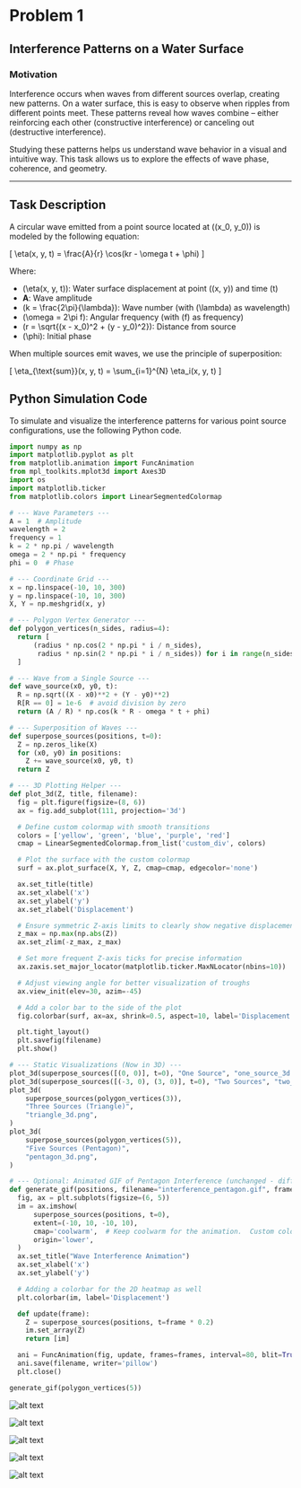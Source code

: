 # Problem 1

## Interference Patterns on a Water Surface

### Motivation

Interference occurs when waves from different sources overlap, creating new patterns. On a water surface, this is easy to observe when ripples from different points meet. These patterns reveal how waves combine – either reinforcing each other (constructive interference) or canceling out (destructive interference).

Studying these patterns helps us understand wave behavior in a visual and intuitive way. This task allows us to explore the effects of wave phase, coherence, and geometry.

---

## Task Description

A circular wave emitted from a point source located at \((x_0, y_0)\) is modeled by the following equation:

\[
\eta(x, y, t) = \frac{A}{r} \cos(kr - \omega t + \phi)
\]

Where:
- \(\eta(x, y, t)\): Water surface displacement at point \((x, y)\) and time \(t\)
- **A**: Wave amplitude
- \(k = \frac{2\pi}{\lambda}\): Wave number (with \(\lambda\) as wavelength)
- \(\omega = 2\pi f\): Angular frequency (with \(f\) as frequency)
- \(r = \sqrt{(x - x_0)^2 + (y - y_0)^2}\): Distance from source
- \(\phi\): Initial phase

When multiple sources emit waves, we use the principle of superposition:

\[
\eta_{\text{sum}}(x, y, t) = \sum_{i=1}^{N} \eta_i(x, y, t)
\]

## Python Simulation Code

To simulate and visualize the interference patterns for various point source configurations, use the following Python code.

```python
import numpy as np
import matplotlib.pyplot as plt
from matplotlib.animation import FuncAnimation
from mpl_toolkits.mplot3d import Axes3D
import os
import matplotlib.ticker
from matplotlib.colors import LinearSegmentedColormap

# --- Wave Parameters ---
A = 1  # Amplitude
wavelength = 2
frequency = 1
k = 2 * np.pi / wavelength
omega = 2 * np.pi * frequency
phi = 0  # Phase

# --- Coordinate Grid ---
x = np.linspace(-10, 10, 300)
y = np.linspace(-10, 10, 300)
X, Y = np.meshgrid(x, y)

# --- Polygon Vertex Generator ---
def polygon_vertices(n_sides, radius=4):
  return [
      (radius * np.cos(2 * np.pi * i / n_sides),
       radius * np.sin(2 * np.pi * i / n_sides)) for i in range(n_sides)
  ]

# --- Wave from a Single Source ---
def wave_source(x0, y0, t):
  R = np.sqrt((X - x0)**2 + (Y - y0)**2)
  R[R == 0] = 1e-6  # avoid division by zero
  return (A / R) * np.cos(k * R - omega * t + phi)

# --- Superposition of Waves ---
def superpose_sources(positions, t=0):
  Z = np.zeros_like(X)
  for (x0, y0) in positions:
    Z += wave_source(x0, y0, t)
  return Z

# --- 3D Plotting Helper ---
def plot_3d(Z, title, filename):
  fig = plt.figure(figsize=(8, 6))
  ax = fig.add_subplot(111, projection='3d')

  # Define custom colormap with smooth transitions
  colors = ['yellow', 'green', 'blue', 'purple', 'red']
  cmap = LinearSegmentedColormap.from_list('custom_div', colors)

  # Plot the surface with the custom colormap
  surf = ax.plot_surface(X, Y, Z, cmap=cmap, edgecolor='none')

  ax.set_title(title)
  ax.set_xlabel('x')
  ax.set_ylabel('y')
  ax.set_zlabel('Displacement')

  # Ensure symmetric Z-axis limits to clearly show negative displacement
  z_max = np.max(np.abs(Z))
  ax.set_zlim(-z_max, z_max)

  # Set more frequent Z-axis ticks for precise information
  ax.zaxis.set_major_locator(matplotlib.ticker.MaxNLocator(nbins=10))

  # Adjust viewing angle for better visualization of troughs
  ax.view_init(elev=30, azim=-45)

  # Add a color bar to the side of the plot
  fig.colorbar(surf, ax=ax, shrink=0.5, aspect=10, label='Displacement')

  plt.tight_layout()
  plt.savefig(filename)
  plt.show()

# --- Static Visualizations (Now in 3D) ---
plot_3d(superpose_sources([(0, 0)], t=0), "One Source", "one_source_3d.png")
plot_3d(superpose_sources([(-3, 0), (3, 0)], t=0), "Two Sources", "two_sources_3d.png")
plot_3d(
    superpose_sources(polygon_vertices(3)),
    "Three Sources (Triangle)",
    "triangle_3d.png",
)
plot_3d(
    superpose_sources(polygon_vertices(5)),
    "Five Sources (Pentagon)",
    "pentagon_3d.png",
)

# --- Optional: Animated GIF of Pentagon Interference (unchanged - difficult to map colors directly to values in a heatmap) ---
def generate_gif(positions, filename="interference_pentagon.gif", frames=60):
  fig, ax = plt.subplots(figsize=(6, 5))
  im = ax.imshow(
      superpose_sources(positions, t=0),
      extent=(-10, 10, -10, 10),
      cmap='coolwarm',  # Keep coolwarm for the animation.  Custom colormaps are difficult with imshow.
      origin='lower',
  )
  ax.set_title("Wave Interference Animation")
  ax.set_xlabel('x')
  ax.set_ylabel('y')

  # Adding a colorbar for the 2D heatmap as well
  plt.colorbar(im, label='Displacement')

  def update(frame):
    Z = superpose_sources(positions, t=frame * 0.2)
    im.set_array(Z)
    return [im]

  ani = FuncAnimation(fig, update, frames=frames, interval=80, blit=True)
  ani.save(filename, writer='pillow')
  plt.close()

generate_gif(polygon_vertices(5))  
```

![alt text](image.png)

![alt text](image-1.png)

![alt text](image-2.png)

![alt text](image-3.png)

![alt text](image-4.png)